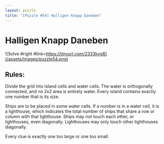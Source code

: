 ```yaml
---
layout: puzzle
title: "[Puzzle #54] Halligen Knapp Daneben"
---
```


# Halligen Knapp Daneben

![Solve #right #link=https://tinyurl.com/2333kvg8](/assets/images/puzzle54.png)

## Rules:

Divide the grid into island cells and water cells. The water is orthogonally connected, and no 2x2 area is entirely water. Every island contains exactly one number that is its size.

Ships are to be placed in some water cells. If a number is in a water cell, it is a lighthouse, which indicates the total number of ships that share a row or column with that lighthouse. Ships may not touch each other, or lighthouses, even diagonally. Lighthouses may only touch other lighthouses diagonally.

Every clue is exactly one too large or one too small. 
